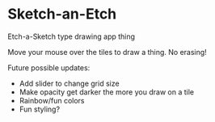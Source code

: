 # Sketch-an-Etch
Etch-a-Sketch type drawing app thing

Move your mouse over the tiles to draw a thing. No erasing!

Future possible updates:
- Add slider to change grid size
- Make opacity get darker the more you draw on a tile
- Rainbow/fun colors
- Fun styling?
